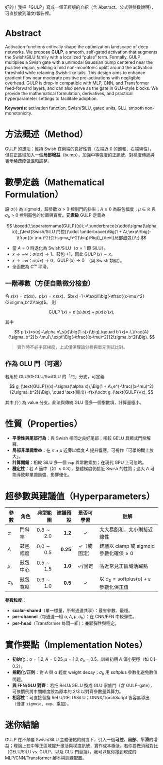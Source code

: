 好的！我把「GULP」寫成一個正經版的介紹（含 Abstract、公式與參數說明），可直接放到論文/報告裡。

# Abstract

Activation functions critically shape the optimization landscape of deep networks. We propose **GULP**, a smooth, self-gated activation that augments the Swish/SiLU family with a localized “pulse” term. Formally, GULP multiplies a Swish gate with a unimodal Gaussian bump centered near the positive region, yielding a mild non-monotonic uplift around the activation threshold while retaining Swish-like tails. This design aims to enhance gradient flow near moderate positive pre-activations with negligible overhead. GULP is drop-in compatible with MLP, CNN, and Transformer feed-forward layers, and can also serve as the gate in GLU-style blocks. We provide the mathematical formulation, derivatives, and practical hyperparameter settings to facilitate adoption.

**Keywords:** activation function, Swish/SiLU, gated units, GLU, smooth non-monotonicity.

# 方法概述（Method）

GULP 的想法：維持 Swish 在兩端的良好性質（左端近 0 的飽和、右端線性），但在正區域加入一個**局部增益**（bump），加強中等強度的正訊號，對梯度傳遞與表示稀疏度做溫和調整。

# 數學定義（Mathematical Formulation）

設 $\sigma(\cdot)$ 為 sigmoid，超參數 $\alpha>0$ 控制門的斜率；$A\ge 0$ 為鼓包幅度；$\mu\in\mathbb{R}$ 與 $\sigma_b>0$ 控制鼓包的位置與寬度。**元素級** GULP 定義為

$$
\boxed{\;\operatorname{GULP}(x)\;=\;\underbrace{x\cdot\sigma(\alpha x)}_{\text{Swish/SiLU 門控}}\cdot
\underbrace{\Big(1 + A\,\exp\!\big(-\tfrac{(x-\mu)^2}{2\sigma_b^2}\big)\Big)}_{\text{局部鼓包}}\;}
$$

* 當 $A=0$ 時退化為 Swish/SiLU（$\alpha=1$ 即 SiLU）。
* $x\to+\infty$：$\sigma(\alpha x)\to1$、鼓包→1，因此 $\operatorname{GULP}(x)\sim x$。
* $x\to-\infty$：$\sigma(\alpha x)\to0$，$\operatorname{GULP}(x)\to 0^{-}$（與 Swish 類似）。
* 全函數為 $C^\infty$ 平滑。

## 一階導數（方便自動微分檢查）

令 $s(x)=\sigma(\alpha x)$、$p(x)=x\,s(x)$、$b(x)=1+A\exp\!\big(-\tfrac{(x-\mu)^2}{2\sigma_b^2}\big)$。
則

$$
\operatorname{GULP}'(x)=p'(x)\,b(x)+p(x)\,b'(x),
$$

其中

$$
p'(x)=s(x)+\alpha x\,s(x)\big(1-s(x)\big),\qquad
b'(x)=-\,\frac{A}{\sigma_b^2}(x-\mu)\,\exp\!\Big(-\tfrac{(x-\mu)^2}{2\sigma_b^2}\Big).
$$

> 實作時不必手寫梯度，上式僅供理論分析與單元測試比對。

## 作為 GLU 門（可選）

若用於 GLU/GEGLU/SwiGLU 的「門」分支，可定義

$$
g_{\text{GULP}}(x)=\sigma(\alpha x)\,\Big(1 + A\,e^{-\frac{(x-\mu)^2}{2\sigma_b^2}}\Big),
\quad
\text{輸出}=f(x)\odot g_{\text{GULP}}(x),
$$

其中 $f(\cdot)$ 為 value 分支。此法與傳統 GLU 僅多一個指數項，計算量極小。

# 性質（Properties）

* **平滑性與尾部行為**：與 Swish 相同之良好尾部；相較 GELU 具顯式門控解釋。
* **局部非單調增益**：在 $x\approx\mu$ 近旁以幅度 $A$ 提升響應，可視作「可學的閾上放大」。
* **計算開銷**：相較 SiLU 多一個 `exp` 與常數乘加；在現代 GPU 上可忽略。
* **穩定性**：若 $A$ 適中（如 $\le 0.3$），整體梯度仍接近 Swish 的性質；過大 $A$ 可能導致非單調過強、影響優化。

# 超參數與建議值（Hyperparameters）

| 參數         | 角色   |          典型範圍 |     建議預設 |  是否可學習 | 註解                                                    |
| ---------- | ---- | ------------: | -------: | :----: | ----------------------------------------------------- |
| $\alpha$   | 門斜率  | $0.8\sim 2.0$ |  **1.2** |    ✓   | 太大易飽和，太小則接近線性                                         |
| $A$        | 鼓包幅度 | $0.0\sim 0.5$ | **0.25** | ✓（或固定） | 建議以 clamp 或 sigmoid 參數化確保$\ge0$                       |
| $\mu$      | 鼓包中心 | $0.5\sim 1.5$ |  **1.0** |  ✓/固定  | 貼近常見正區域活躍點                                            |
| $\sigma_b$ | 鼓包寬度 | $0.3\sim 1.0$ |  **0.5** |    ✓   | 以 $\sigma_b=\text{softplus}(\rho)+\varepsilon$ 參數化保正值 |

**參數粒度**：

* **scalar-shared**（單一標量，所有通道共享）：最省參數、最穩。
* **per-channel**（每通道一組 $\alpha,A,\mu,\sigma_b$）：在 CNN/FFN 中較彈性。
* **per-head**（Transformer 每頭一組）：兼顧彈性與穩定。

# 實作要點（Implementation Notes）

* **初始化**：$\alpha{=}1.2, A{=}0.25, \mu{=}1.0, \sigma_b{=}0.5$。訓練初期 $A$ 偏小更穩（如 0.1–0.2）。
* **規範化/正則**：對 $A$ 與 $\alpha$ 輕度 weight decay；$\sigma_b$ 用 softplus 參數化避免數值問題。
* **與 FFN/GLU 對齊**：若把 ReLU/GELU 換成 GLU 家族門（含 GULP-gate），可依慣例將中間維度設為原本的 $2/3$ 以對齊參數量與算力。
* **相容性**：可直接替換 ReLU/GELU/SiLU；ONNX/TorchScript 皆容易導出（僅含 `sigmoid`、`exp`、乘加）。

# 迷你結論

GULP 在不顛覆 Swish/SiLU 主體優點的前提下，引入一個**可控、局部、平滑**的增益；理論上在中等正區域提升激活與梯度訊號，實作成本極低。若你要做消融對比（GELU/SiLU vs. GULP、以及 GLU 門替換），我可以幫你接到現成的 MLP/CNN/Transformer 腳本與訓練配置。
